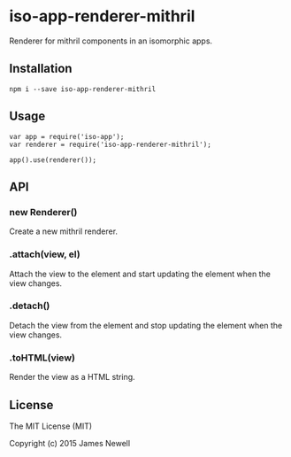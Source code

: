 # iso-app-renderer-mithril

Renderer for mithril components in an isomorphic apps.

## Installation

    npm i --save iso-app-renderer-mithril

## Usage

    var app = require('iso-app');
    var renderer = require('iso-app-renderer-mithril');

    app().use(renderer());

## API

### new Renderer()

Create a new mithril renderer.

### .attach(view, el)

Attach the view to the element and start updating the element when the view changes.

### .detach()

Detach the view from the element and stop updating the element when the view changes.

### .toHTML(view)

Render the view as a HTML string.

## License

The MIT License (MIT)

Copyright (c) 2015 James Newell